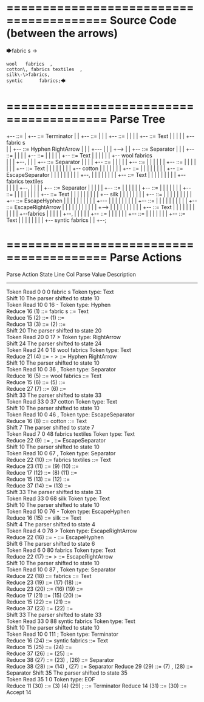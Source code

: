========================================
Source Code (between the arrows)
========================================

🡆fabric     s 	->

	wool   fabrics	,
	cotton\, fabrics textiles  ,
    silk\-\>fabrics,
    syntic 		fabrics;🡄

========================================
Parse Tree
========================================

+--<scripture> ::= <expression>
|  +--<expression> ::= <item> <producer> <item-or-expression-list> Terminator
|  |  +--<item> ::= <text>
|  |  |  +--<text> ::= <text-chunk>
|  |  |  |  +--<text-chunk> ::= Text
|  |  |  |  |  +--fabric     s    
|  |  +--<producer> ::= Hyphen RightArrow
|  |  |  +---
|  |  |  +-->
|  |  +--<item-or-expression-list> ::= <item> Separator <item-or-expression-list>
|  |  |  +--<item> ::= <text>
|  |  |  |  +--<text> ::= <text-chunk>
|  |  |  |  |  +--<text-chunk> ::= Text
|  |  |  |  |  |  +--  wool   fabrics  
|  |  |  +--,
|  |  |  +--<item-or-expression-list> ::= <item> Separator <item-or-expression-list>
|  |  |  |  +--<item> ::= <text>
|  |  |  |  |  +--<text> ::= <text-chunk-list>
|  |  |  |  |  |  +--<text-chunk-list> ::= <text-chunk> <text-chunk-list>
|  |  |  |  |  |  |  +--<text-chunk> ::= Text
|  |  |  |  |  |  |  |  +--   cotton
|  |  |  |  |  |  |  +--<text-chunk-list> ::= <text-chunk> <text-chunk>
|  |  |  |  |  |  |  |  +--<text-chunk> ::= EscapeSeparator
|  |  |  |  |  |  |  |  |  +--\,
|  |  |  |  |  |  |  |  +--<text-chunk> ::= Text
|  |  |  |  |  |  |  |  |  +-- fabrics textiles  
|  |  |  |  +--,
|  |  |  |  +--<item-or-expression-list> ::= <item> Separator <item>
|  |  |  |  |  +--<item> ::= <text>
|  |  |  |  |  |  +--<text> ::= <text-chunk-list>
|  |  |  |  |  |  |  +--<text-chunk-list> ::= <text-chunk> <text-chunk-list>
|  |  |  |  |  |  |  |  +--<text-chunk> ::= Text
|  |  |  |  |  |  |  |  |  +--    silk
|  |  |  |  |  |  |  |  +--<text-chunk-list> ::= <text-chunk> <text-chunk-list>
|  |  |  |  |  |  |  |  |  +--<text-chunk> ::= EscapeHyphen
|  |  |  |  |  |  |  |  |  |  +--\-
|  |  |  |  |  |  |  |  |  +--<text-chunk-list> ::= <text-chunk> <text-chunk>
|  |  |  |  |  |  |  |  |  |  +--<text-chunk> ::= EscapeRightArrow
|  |  |  |  |  |  |  |  |  |  |  +--\>
|  |  |  |  |  |  |  |  |  |  +--<text-chunk> ::= Text
|  |  |  |  |  |  |  |  |  |  |  +--fabrics
|  |  |  |  |  +--,
|  |  |  |  |  +--<item> ::= <text>
|  |  |  |  |  |  +--<text> ::= <text-chunk>
|  |  |  |  |  |  |  +--<text-chunk> ::= Text
|  |  |  |  |  |  |  |  +--    syntic      fabrics
|  |  +--;


========================================
Parse Actions
========================================

Parse Action      State    Line     Col   Parse Value                         Description                                                             
---------------   -----   -----   -----   ---------------------------------   ------------------------------------------------------------------------
Token Read            0       0       0   fabric     s                        Token type: Text                                                        
Shift                10                                                       The parser shifted to state 10                                          
Token Read           10       0      16   -                                   Token type: Hyphen                                                      
Reduce               16                   (1) ::= fabric     s                <text-chunk> ::= Text                                                   
Reduce               15                   (2) ::= (1)                         <text> ::= <text-chunk>                                                 
Reduce               13                   (3) ::= (2)                         <item> ::= <text>                                                       
Shift                20                                                       The parser shifted to state 20                                          
Token Read           20       0      17   >                                   Token type: RightArrow                                                  
Shift                24                                                       The parser shifted to state 24                                          
Token Read           24       0      18     wool   fabrics                    Token type: Text                                                        
Reduce               21                   (4) ::= - >                         <producer> ::= Hyphen RightArrow                                        
Shift                10                                                       The parser shifted to state 10                                          
Token Read           10       0      36   ,                                   Token type: Separator                                                   
Reduce               16                   (5) ::=   wool   fabrics            <text-chunk> ::= Text                                                   
Reduce               15                   (6) ::= (5)                         <text> ::= <text-chunk>                                                 
Reduce               27                   (7) ::= (6)                         <item> ::= <text>                                                       
Shift                33                                                       The parser shifted to state 33                                          
Token Read           33       0      37      cotton                           Token type: Text                                                        
Shift                10                                                       The parser shifted to state 10                                          
Token Read           10       0      46   \,                                  Token type: EscapeSeparator                                             
Reduce               16                   (8) ::=    cotton                   <text-chunk> ::= Text                                                   
Shift                 7                                                       The parser shifted to state 7                                           
Token Read            7       0      48    fabrics textiles                   Token type: Text                                                        
Reduce               22                   (9) ::= \,                          <text-chunk> ::= EscapeSeparator                                        
Shift                10                                                       The parser shifted to state 10                                          
Token Read           10       0      67   ,                                   Token type: Separator                                                   
Reduce               22                   (10) ::=  fabrics textiles          <text-chunk> ::= Text                                                   
Reduce               23                   (11) ::= (9) (10)                   <text-chunk-list> ::= <text-chunk> <text-chunk>                         
Reduce               17                   (12) ::= (8) (11)                   <text-chunk-list> ::= <text-chunk> <text-chunk-list>                    
Reduce               15                   (13) ::= (12)                       <text> ::= <text-chunk-list>                                            
Reduce               37                   (14) ::= (13)                       <item> ::= <text>                                                       
Shift                33                                                       The parser shifted to state 33                                          
Token Read           33       0      68       silk                            Token type: Text                                                        
Shift                10                                                       The parser shifted to state 10                                          
Token Read           10       0      76   \-                                  Token type: EscapeHyphen                                                
Reduce               16                   (15) ::=     silk                   <text-chunk> ::= Text                                                   
Shift                 4                                                       The parser shifted to state 4                                           
Token Read            4       0      78   \>                                  Token type: EscapeRightArrow                                            
Reduce               22                   (16) ::= \-                         <text-chunk> ::= EscapeHyphen                                           
Shift                 6                                                       The parser shifted to state 6                                           
Token Read            6       0      80   fabrics                             Token type: Text                                                        
Reduce               22                   (17) ::= \>                         <text-chunk> ::= EscapeRightArrow                                       
Shift                10                                                       The parser shifted to state 10                                          
Token Read           10       0      87   ,                                   Token type: Separator                                                   
Reduce               22                   (18) ::= fabrics                    <text-chunk> ::= Text                                                   
Reduce               23                   (19) ::= (17) (18)                  <text-chunk-list> ::= <text-chunk> <text-chunk>                         
Reduce               23                   (20) ::= (16) (19)                  <text-chunk-list> ::= <text-chunk> <text-chunk-list>                    
Reduce               17                   (21) ::= (15) (20)                  <text-chunk-list> ::= <text-chunk> <text-chunk-list>                    
Reduce               15                   (22) ::= (21)                       <text> ::= <text-chunk-list>                                            
Reduce               37                   (23) ::= (22)                       <item> ::= <text>                                                       
Shift                33                                                       The parser shifted to state 33                                          
Token Read           33       0      88       syntic      fabrics             Token type: Text                                                        
Shift                10                                                       The parser shifted to state 10                                          
Token Read           10       0     111   ;                                   Token type: Terminator                                                  
Reduce               16                   (24) ::=     syntic      fabrics    <text-chunk> ::= Text                                                   
Reduce               15                   (25) ::= (24)                       <text> ::= <text-chunk>                                                 
Reduce               37                   (26) ::= (25)                       <item> ::= <text>                                                       
Reduce               38                   (27) ::= (23) , (26)                <item-or-expression-list> ::= <item> Separator <item>                   
Reduce               38                   (28) ::= (14) , (27)                <item-or-expression-list> ::= <item> Separator <item-or-expression-list>
Reduce               29                   (29) ::= (7) , (28)                 <item-or-expression-list> ::= <item> Separator <item-or-expression-list>
Shift                35                                                       The parser shifted to state 35                                          
Token Read           35       1       0                                       Token type: EOF                                                         
Reduce               11                   (30) ::= (3) (4) (29) ;             <expression> ::= <item> <producer> <item-or-expression-list> Terminator 
Reduce               14                   (31) ::= (30)                       <scripture> ::= <expression>                                            
Accept               14                                                                                                                               


